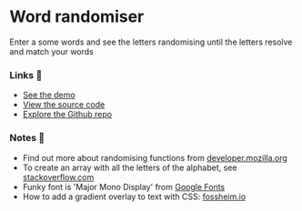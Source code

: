 # Word randomiser

Enter a some words and see the letters randomising until the letters resolve and match your words

### Links 🔗
- [See the demo](https://js-word-randomiser.rolandjlevy.repl.co/)
- [View the source code](https://repl.it/@RolandJLevy/js-letters-randomiser)
- [Explore the Github repo](https://github.com/rolandjlevy/js-letters-randomiser)

### Notes 📝
- Find out more about randomising functions from [developer.mozilla.org](https://developer.mozilla.org/en-US/docs/Web/JavaScript/Reference/Global_Objects/Math/random)
- To create an array with all the letters of the alphabet, see [stackoverflow.com](https://stackoverflow.com/questions/12376870/create-an-array-of-characters-from-specified-range)
- Funky font is 'Major Mono Display' from [Google Fonts](https://fonts.google.com/)
- How to add a gradient overlay to text with CSS: [fossheim.io](https://fossheim.io/writing/posts/css-text-gradient/)
